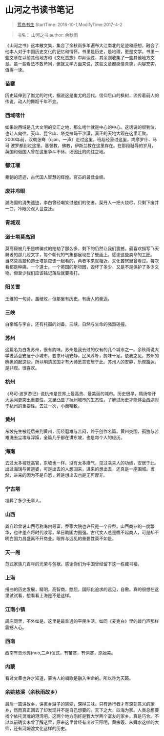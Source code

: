 # 山河之书读书笔记
> [荒岛书生](http://www.lidaxiang.cn/)
> StartTime: 2016-10-1,ModifyTime:2017-4-2

>书名： 山河之书
>author: 余秋雨

《山河之书》这本散文集，集合了余秋雨多年遍布大江南北的足迹和感想，融合了他本人对于中国历史文化的记忆和情怀。书里是历史，是地理，更是文学。书里一些文章在以前其他地方和《文化苦旅》中拜读过，其余则收集了一些其他地方文章。虽一些看法不敢苟同，但就文学方面来说，这些文章都感情真挚，内容充实，值得一读。  

### 苗寨
历史延伸到了蚩尤的时代，据说这是蚩尤的后代。信仰后山的枫树，流传着前人的传说，动人的舞蹈千年不变。

### 西域喀什
如果说西域是几大文明的交汇之地，那么喀什就是中心的中心。这话说的很到位，也让人向往。天山、昆仑山、塔克拉玛干沙漠，真正的天地大观在这里汇聚。2000年前，汉朝张骞（qian，一声）走过这里，班超经营过这里，鸠摩罗什、马可·波罗都到过这里。基督教，佛教，伊斯兰教在这里存在。在那段耻辱的岁月，英国和俄国人曾在这里争斗不休。汤因比的向往之地。

### 都江堰
秦朝的遗迹，古代国人智慧的辉煌。官员的最佳业绩。

### 废井冷眼
渤海国的消失遗迹，李白曾经嘲笑过他们的使者。契丹人一把火烧尽，只剩下废井一口，冷眼旁观人世变迁。

### 青城观

### 道士塔莫高窟
莫高窟被几乎是哄骗式的抢劫了那么多，剩下的仍然让我们震撼。最喜欢描写飞天舞者的那几段文字，每个朝代的气象都展现在了壁画上。感谢这些卖命的工匠。
当然莫高窟和道士塔是应该一起看的，两者本来就相近。文化苦旅里曾看过。每次看都是种痛。一个道士，一个英国的斯坦因，毁坏了多少，又是不是保护了多少文物。但至少我们应该铭记落后就要挨打。
### 阳关雪
王维的一句诗。虽破败，但那里有历史，有唐人的豪迈。

### 三峡
白帝城与李白，还有托孤的刘备。三峡，自然与生命的强烈碰撞。

### 苏州
这篇名为白发苏州，很有韵味。苏州是我去过的仅有的几个城市之一。余秋雨说大学者适合安居于小城市，要求环境安静，民风淳朴，韵味十足。依我之见，苏州的确担的起这些。所以明清民国才有大师愿意安居于此。苏州人的安静，乐观豁达，是非观。很喜欢。

### 杭州
《马可·波罗游记》说杭州是世界上最高贵、最美丽的城市。历史很早，隋炀帝开大运河更突出重要性。文里凸显了杭州城市的生态性，了解过历史才能体会西湖对于杭州的重要性。去过一次，小而精致。

### 黄州
东坡先生被贬后来到黄州，历经磨难与苦闷，终于创作名篇。黄州突围，孤独与苦难洗去尘埃与浮躁，全篇几乎都在讲东坡，也是每个人的经历。

### 海南
去过太多被贬高官，东坡也一样。没有太多瘴气，见过冼夫人的功绩，安居于此。出过海瑞与黄道婆，可是出去的人想回来，进来的想出去，还真是一座围城。当然，进来的因为不是自愿，若是想出去也是无可厚非。

### 宁古塔
埋葬了多少无辜人。

### 山西
龚自珍曾说山西号称海内最富。乔家大院也许只是一个典型。山西商业的一度繁华，也许差点将时代改写，早日助国力图强。古代文人总是瞧不起商人，可是却不明白国力昌盛离不开商业。眼界与远见的重要性莫不如是。

### 天一阁
范式家族几百年的光荣与包袱。感谢你们为中国曾经留下这一栋藏书楼。

### 上海
扭曲的历史发展，精明，高智商，憋屈，国际化追求的远见，自傲。真的很想在这里试试看，想看看上海是不是这样。

### 江南小镇
周庄同里，不外如是。这里是最普通的平民生活，如同《麦克白》里的敲门声那样震撼人心。

### 西南
西南有贵池傩(nuo,二声)仪式，有苗寨，有侗寨，原始美。

### 内蒙
看过文章也许才知道，蒙古人的唱歌是融入生命的。所以称为天籁。

### 余姚慈溪（余秋雨故乡）
最后一篇讲故乡，讲离乡游子的感受，深得三味。只有远行者才有深刻意义的家乡，然而真正回去了却发现并不是自己想要的。天下之大，四海为家。人类总想要找个依托灵魂的港湾吧。这两个地方刚好是我大学两个室友的家乡。真是巧合。不过以前确实未曾了解这里，原来这里曾经有出过王阳明，黄宗羲、朱舜水这样的大师，还有河姆渡文化这样的历史。
